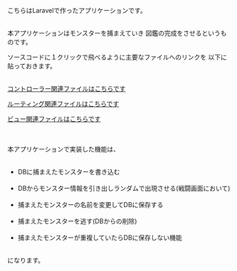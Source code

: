 こちらはLaravelで作ったアプリケーションです。<br><br>

本アプリケーションはモンスターを捕まえていき
図鑑の完成をさせるというものです。



ソースコードに１クリックで飛べるように主要なファイルへのリンクを
以下に貼っておきます。<br><br>

<p>
    <a href="https://github.com/tropical-thunder/monster_tamer/blob/master/app/Http/Controllers/MonsterDataController.php">コントローラー関連ファイルはこちらです</a>
</p>
<p>
    <a href="https://github.com/tropical-thunder/monster_tamer/blob/master/routes/web.php">ルーティング関連ファイルはこちらです</a>
</p>
<p>
    <a href="https://github.com/tropical-thunder/monster_tamer/tree/master/resources/views">ビュー関連ファイルはこちらです</a>
</p>
<br><br>
本アプリケーションで実装した機能は、<br><br>

<ul>
    <li>DBに捕まえたモンスターを書き込む</li><br>
    <li>DBからモンスター情報を引き出しランダムで出現させる(戦闘画面において)</li><br>
    <li>捕まえたモンスターの名前を変更してDBに保存する</li><br>
    <li>捕まえたモンスターを逃す(DBからの削除)</li><br>
    <li>捕まえたモンスターが重複していたらDBに保存しない機能</li><br>
</ul>
になります。



